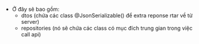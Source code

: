 <!-- @format -->

-   Ở đây sẽ bao gồm:
    -   dtos (chứa các class @JsonSerializable() để extra reponse rtar về từ server)
    -   repositories (nó sẽ chứa các class có mục đích trung gian trong việc call api)
